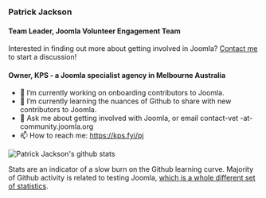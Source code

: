 ### Patrick Jackson
#### Team Leader, Joomla Volunteer Engagement Team
Interested in finding out more about getting involved in Joomla? [Contact me](https://kps.fyi/pj) to start a discussion!

#### Owner, KPS - a Joomla specialist agency in Melbourne Australia
- 🔭 I’m currently working on onboarding contributors to Joomla.
- 🌱 I’m currently learning the nuances of Github to share with new contributors to Joomla.
- 💬 Ask me about getting involved with Joomla, or email contact-vet -at- community.joomla.org 
- 📫 How to reach me: https://kps.fyi/pj

![Patrick Jackson's github stats](https://github-readme-stats.vercel.app/api?username=particthistle&show_icons=true&theme=vue)

Stats are an indicator of a slow burn on the Github learning curve. Majority of Github activity is related to testing Joomla, <a href="https://issues.joomla.org/activity/user/joomla-cms" target="_blank">which is a whole different set of statistics</a>.
